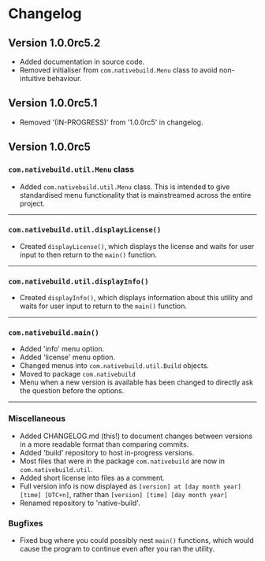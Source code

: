 Changelog
===

Version 1.0.0rc5.2
---

- Added documentation in source code.
- Removed initialiser from `com.nativebuild.Menu`
class to avoid non-intuitive behaviour.

Version 1.0.0rc5.1
---

- Removed '(IN-PROGRESS)' from '1.0.0rc5' in
changelog.


Version 1.0.0rc5
---

### `com.nativebuild.util.Menu` class


- Added `com.nativebuild.util.Menu` class. This is
intended to give standardised menu functionality
that is mainstreamed across the entire project.

---

### `com.nativebuild.util.displayLicense()`

- Created `displayLicense()`, which displays the
license and waits for user input to then return to
the `main()` function.

---

### `com.nativebuild.util.displayInfo()`

- Created `displayInfo()`, which displays
information about this utility and waits for user
input to return to the `main()` function.

---

### `com.nativebuild.main()`

- Added 'info' menu option.
- Added 'license' menu option.
- Changed menus into `com.nativebuild.util.Build`
objects.
- Moved to package `com.nativebuild`
- Menu when a new version is available has been
changed to directly ask the question before the
options.

---

### Miscellaneous

- Added CHANGELOG.md (this!) to document changes
between versions in a more readable format than
comparing commits.
- Added 'build' repository to host in-progress
versions.
- Most files that were in the package
`com.nativebuild` are now in
`com.nativebuild.util`.
- Added short license into files as a comment.
- Full version info is now displayed as
`[version] at [day month year] [time] [UTC+n]`,
rather than `[version] [time] [day month year]`
- Renamed repository to 'native-build'.

### Bugfixes

- Fixed bug where you could possibly nest
`main()` functions, which would cause the
program to continue even after you ran the
utility.